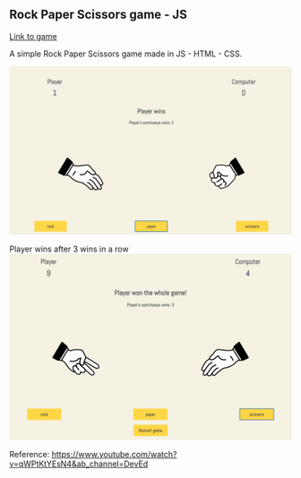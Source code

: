 ## Rock Paper Scissors game - JS

[Link to game](http://users.metropolia.fi/~dieuv/js-learning/js%20assignment%202/)

A simple Rock Paper Scissors game made in JS - HTML - CSS.

![Game image](https://github.com/dieu-vu/rockpaperscissors/blob/main/images/gameimg1.png)

Player wins after 3 wins in a row
![Game image 2](https://github.com/dieu-vu/rockpaperscissors/blob/main/images/gameimg2.png)

Reference: https://www.youtube.com/watch?v=qWPtKtYEsN4&ab_channel=DevEd
